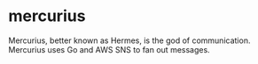 # mercurius
Mercurius, better known as Hermes, is the god of communication. Mercurius uses Go and AWS SNS to fan out messages.
